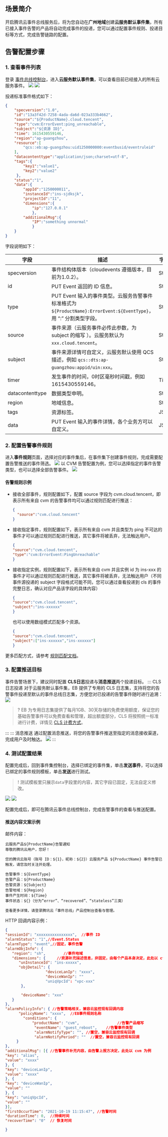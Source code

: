 ## 场景简介
开启腾讯云事件总线服务后，将为您自动在**广州地域**创建**云服务默认事件集**，所有已接入事件告警的产品将自动完成事件的投递，您可以通过配置事件规则、投递目标等方式，完成告警链路的配置。

## 告警配置步骤
### 1. 查看事件列表
登录 [事件总线控制台](https://console.cloud.tencent.com/eb)，进入**云服务默认事件集**，可以查看目前已经接入的所有云服务事件。
![](https://qcloudimg.tencent-cloud.cn/raw/fb195a1cd2b5eca80cecbb9457444668.png)
![](https://main.qcloudimg.com/raw/13b0322554458548f9f2c54dfa7bad1c.png)

投递标准事件格式如下： 
```json
{
    "specversion":"1.0",
    "id":"13a3f42d-7258-4ada-da6d-023a333b4662",
    "source":"${ProductName}.cloud.tencent",
    "type":"cvm:ErrorEvent:ping_unreachable",
    "subject":"${资源 ID}",
    "time": 1615430559146,
    "region":"ap-guangzhou",
    "resource":[
        "qcs::eb:ap-guangzhou:uid1250000000:eventbusid/eventruleid"
    ],
    "datacontenttype":"application/json;charset=utf-8",
    "tags":{
        "key1":"value1",
        "key2":"value2"
     },
    "status":"1",
    "data":{
        "appId":"1250000011",
        "instanceId":"ins-sjdksjk",
        "projectId":"11",
        "dimensions":{
            "ip":"127.0.0.1"
            },
        "additionalMsg":{
            "IP":"something unnormal"
            }
    }
}
```

字段说明如下： 

| 字段            | 描述                                                         | 字符串类型 |
| --------------- | ------------------------------------------------------------ | ---------- |
| specversion     | 事件结构体版本（cloudevents 遵循版本，目前为1.0.2）。         | String     |
| id              | PUT Event 返回的 ID 信息。                                    | String     |
| type            | PUT Event 输入的事件类型。云服务告警事件标准格式为 `${ProductName}:ErrorEvent:${EventType}`，用 “:” 分割类型字段。  | String     |
| source          | 事件来源（云服务事件必传此参数，为 subject 的缩写 ）。云服务默认为 `xxx.cloud.tencent`。  | String     |
| subject        | 事件来源详情可自定义，云服务默认使用 QCS 描述，例如 `qcs::dts:ap-guangzhou:appid/uin:xxx`。  | String     |
| timer           | 发生事件的时间，0时区毫秒时间戳，例如1615430559146。          | Timestamp  |
| datacontenttype | 数据类型申明。                                                | String     |
| region          | 地域信息。                                                    | String     |
|tags| 资源标签。  |JSON|
| data            | PUT Event 输入的事件详情，各个业务方可以自定义。                                   | JSON    |



### 2. 配置告警事件规则

进入**事件规则**页面，选择对应的事件集后，在事件集下创建事件规则，完成需要配置告警推送的事件筛选。
![](https://main.qcloudimg.com/raw/0c279176aff39bac462a374d4090586f.png)
以 CVM 告警配置为例，您可以选择指定的事件告警类型，也可以选择全部告警事件。
![](https://qcloudimg.tencent-cloud.cn/raw/432092a01d7f59588a7aaf9765ffdf7a.png)

#### 告警规则示例 
-  接收全部事件，规则配置如下，配置 source 字段为 cvm.cloud.tencent，即表示所有来自 cvm 的告警事件均可以通过规则匹配进行推送：
   ```json
   {
     "source":"cvm.cloud.tencent"
   }
   ```

- 接收指定事件，规则配置如下，表示所有来自 cvm 并且类型为 ping 不可达的事件才可以通过规则匹配进行推送，其它事件将被丢弃，无法触达用户。

   ```json
   {
  "source":"cvm.cloud.tencent",
  "type":"cvm:ErrorEvent:PingUnreachable"
   }
   ```

- 接收指定实例，规则配置如下，表示所有来自 cvm 并且实例 id 为 ins-xxx 的事件才可以通过规则匹配进行推送，其它事件将被丢弃，无法触达用户（不同事件源投递的 subject 字段格式可能不同，您可以通过查看投递到 cls 的事件完整日志，确认对应产品该字段的具体内容）
   ```json
   {
  "source":"cvm.cloud.tencent",
  "subject":"ins-xxxxxx"
   }
   ```
   也可以使用数组模式匹配多个资源。
    ```json
   {
  "source":"cvm.cloud.tencent",
  "subject":["ins-xxxxxx","ins-xxxxxx"]
   }
   ```  
 
更多匹配方式，请参考 [规则匹配文档](https://cloud.tencent.com/document/product/1359/56084)。


### 3. 配置推送目标

事件告警场景下，建议同时配置 **CLS日志**投递与**消息推送**两个投递目标。
<dx-tabs>
::: CLS 日志投递
对于云服务默认事件集，EB 提供了专用的 CLS 日志集，支持将您的告警事件投递至默认的事件总线日志集，方便您对已投递的告警事件随时进行追溯：
![](https://main.qcloudimg.com/raw/2955464ed3193bbd7e2001a5df31359a.png)
>? EB 为专用日志集提供了每月1GB、30天存储的免费使用额度，保证您的基础告警事件可以免费查看和管理，超出额度部分，CLS 将按照统一标准进行计费，详情见 [CLS 计费方式](https://cloud.tencent.com/document/product/614/45802)。

:::
::: 消息推送
通过配置消息推送，将您的告警事件推送至指定的消息接收渠道，完成用户及时触达。
![](https://main.qcloudimg.com/raw/ef30036cd69a5ecf1a9d7cb25132e84c.png)
:::
</dx-tabs>

### 4. 测试配置结果
配置完成后，回到事件集控制台，选择已绑定的事件集，单击**发送事件**，可以选择已绑定的事件规则模板，单击**发送**进行测试。
>! 测试模板里只展示`data`字段里的内容，其它字段已固定，无法自定义修改。

![](https://qcloudimg.tencent-cloud.cn/raw/00b0e2b28b8f78cc08697b0b97609cbc.png)
![](https://qcloudimg.tencent-cloud.cn/raw/1adc211d4a7262e513ec92ae5cf1ce30.png)

配置完成后，即可在腾讯云事件总线控制台，完成告警事件的查看与推送配置。

#### 推送内容文案示例 

邮件内容：
```
云服务产品${ProductName}告警通知
尊敬的腾讯云用户，您好！

您的腾讯云账号（账号 ID：${1}，昵称：${2}）云服务产品 ${ProductName} 事件告警已触发，请您及时关注并处理。

告警事件：${EventType}
告警产品：${ProductName}
告警资源：${Subject}
告警地域：${Region}
事件产生时间：${Time}
事件状态：${}（分为“error”、“recovered”、“stateless”三类）

查看更多详情，请登录腾讯云「事件总线」产品控制台查看与管理。
```

HTTP 回调内容示例：
```json
{
"sessionId": "xxxxxxxxxxxxxxxx",  //事件 ID
"alarmStatus": "1",//Event.Status
"alarmType": "event",//固定，事件告警
"alarmObjInfo": {
   "region": "sh",        //事件地域
   "dimensions": {     //资源补充描述信息，非固定，由每个产品本身决定，此处以 cvm 为例
      "unInstanceId": "ins-xxxxx",
      "objDetail": {
                  "deviceLanIp": "xxxx",
                  "deviceWanIp": ""
                  "uniqVpcId": "vpc-xxx"
       },

       "deviceName": "xxx" 
   }
},
"alarmPolicyInfo": { //告警策略相关，兼容云监控现有回调内容
      "policyName": "xxxx",  //EB事件规则名称
        "conditions": {
            "productName": "cvm",                 //告警产品缩写
             "eventName": "guest_reboot",    //告警事件类型
             "alarmNotifyType": "", //置空，兼容云监控现有回调
             "alarmNotifyPeriod": ""  //置空，兼容云监控现有回调
     }
},
"additionalMsg": [{ //告警事件补充内容，由告警上报方决定，此处以 cvm 为例
"key": "alias",
"value": "xxxx"
}, {
"key": "deviceLanIp",
"value": "xxxx"
}, {
"key": "deviceWanIp",
"value": ""
}, {
"key": "uniqVpcId",
"value": ""
}],
"firstOccurTime": "2021-10-19 11:15:47", //告警时间
"durationTime": 0,  //持续时间
"recoverTime": "0"  // 恢复时间

}
```
